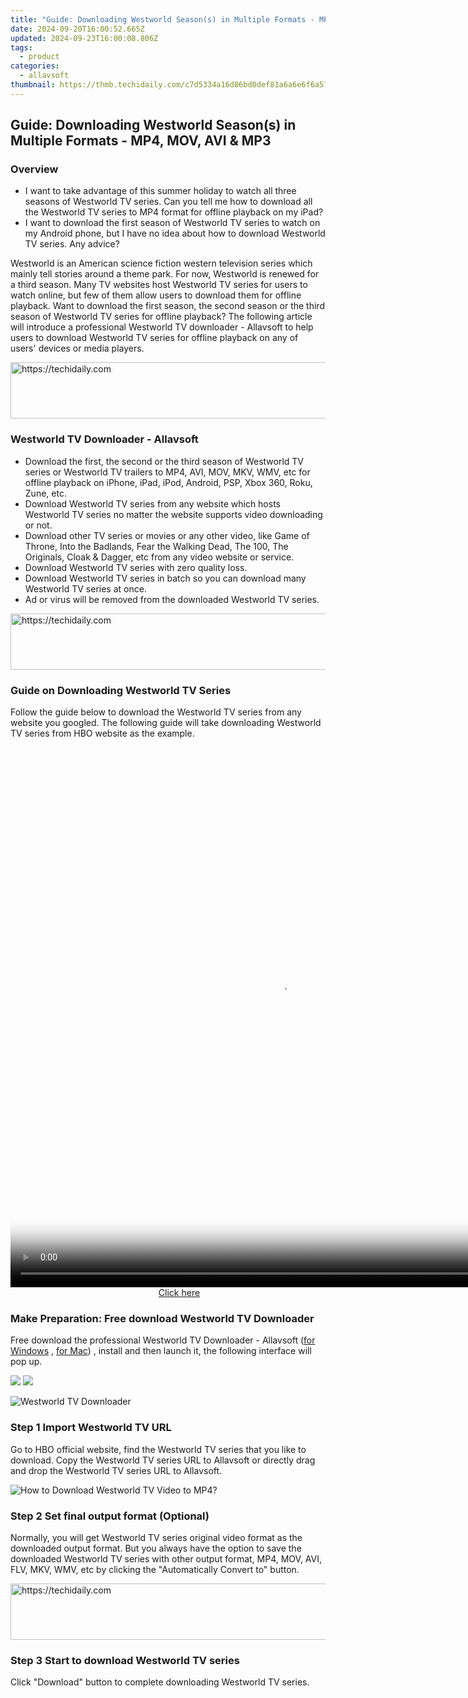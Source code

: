 ```yaml
---
title: "Guide: Downloading Westworld Season(s) in Multiple Formats - MP4, MOV, AVI & MP3"
date: 2024-09-20T16:00:52.665Z
updated: 2024-09-23T16:00:08.806Z
tags:
  - product
categories:
  - allavsoft
thumbnail: https://thmb.techidaily.com/c7d5334a16d86bd0def81a6a6e6f6a57897cdf76fff62c24b07135a4d8d600fb.jpg
---
```


## Guide: Downloading Westworld Season(s) in Multiple Formats - MP4, MOV, AVI & MP3

### Overview

* I want to take advantage of this summer holiday to watch all three seasons of Westworld TV series. Can you tell me how to download all the Westworld TV series to MP4 format for offline playback on my iPad?
* I want to download the first season of Westworld TV series to watch on my Android phone, but I have no idea about how to download Westworld TV series. Any advice?

Westworld is an American science fiction western television series which mainly tell stories around a theme park. For now, Westworld is renewed for a third season. Many TV websites host Westworld TV series for users to watch online, but few of them allow users to download them for offline playback. Want to download the first season, the second season or the third season of Westworld TV series for offline playback? The following article will introduce a professional Westworld TV downloader - Allavsoft to help users to download Westworld TV series for offline playback on any of users' devices or media players.

<!-- affiliate ads begin -->
<a href="https://aligracehair.sjv.io/c/5597632/1938698/19272" target="_top" id="1938698">
  <img src="//a.impactradius-go.com/display-ad/19272-1938698" border="0" alt="https://techidaily.com" width="728" height="90"/>
</a>
<img height="0" width="0" src="https://aligracehair.sjv.io/i/5597632/1938698/19272" style="position:absolute;visibility:hidden;" border="0" />
<!-- affiliate ads end -->

### Westworld TV Downloader - Allavsoft

* Download the first, the second or the third season of Westworld TV series or Westworld TV trailers to MP4, AVI, MOV, MKV, WMV, etc for offline playback on iPhone, iPad, iPod, Android, PSP, Xbox 360, Roku, Zune, etc.
* Download Westworld TV series from any website which hosts Westworld TV series no matter the website supports video downloading or not.
* Download other TV series or movies or any other video, like Game of Throne, Into the Badlands, Fear the Walking Dead, The 100, The Originals, Cloak & Dagger, etc from any video website or service.
* Download Westworld TV series with zero quality loss.
* Download Westworld TV series in batch so you can download many Westworld TV series at once.
* Ad or virus will be removed from the downloaded Westworld TV series.

<!-- affiliate ads begin -->
<a href="https://appsumo.8odi.net/c/5597632/2043617/7443" target="_top" id="2043617">
  <img src="//a.impactradius-go.com/display-ad/7443-2043617" border="0" alt="https://techidaily.com" width="728" height="90"/>
</a>
<img height="0" width="0" src="https://appsumo.8odi.net/i/5597632/2043617/7443" style="position:absolute;visibility:hidden;" border="0" />
<!-- affiliate ads end -->

### Guide on Downloading Westworld TV Series

Follow the guide below to download the Westworld TV series from any website you googled. The following guide will take downloading Westworld TV series from HBO website as the example.

<!-- affiliate ads begin -->
<span id="1834906">
					<video width="864" height="864" style="cursor:pointer"
           poster="//a.impactradius-go.com/display-clicktoplayimage/1834906.png"
           onclick="if(!this.playClicked){this.play();this.setAttribute('controls',true);this.playClicked=true;}">
	   <source src="//a.impactradius-go.com/display-ad/16836-1834906">
	   <img src="//a.impactradius-go.com/display-clicktoplayimage/1834906.png" style="border: none; height: 100%; width: 100%; object-fit: contain">
	</video>
	<div style="width:540px;text-align:center"><a href="javascript:window.open(decodeURIComponent('https%3A%2F%2F25home.pxf.io%2Fc%2F5597632%2F1834906%2F16836'), '_blank');void(0);">Click here</a></div>
</span>
<img height="0" width="0" src="https://imp.pxf.io/i/5597632/1834906/16836" style="position:absolute;visibility:hidden;" border="0" />
<!-- affiliate ads end -->

### Make Preparation: Free download Westworld TV Downloader

Free download the professional Westworld TV Downloader - Allavsoft ([for Windows](https://tools.techidaily.com/allavsoft/products/) , [for Mac](https://tools.techidaily.com/allavsoft/products/)) , install and then launch it, the following interface will pop up.

[![](https://www.allavsoft.com/how-to/../images/how-to/free-download-win.jpg)](https://tools.techidaily.com/allavsoft/products/) [![](https://www.allavsoft.com/how-to/../images/how-to/free-download-mac.jpg)](https://tools.techidaily.com/allavsoft/products/)

![Westworld TV Downloader](https://www.allavsoft.com/how-to/../images/allavsoft/screen-shot-600.jpg)

### Step 1 Import Westworld TV URL

Go to HBO official website, find the Westworld TV series that you like to download. Copy the Westworld TV series URL to Allavsoft or directly drag and drop the Westworld TV series URL to Allavsoft.

![How to Download Westworld TV Video to MP4?](https://www.allavsoft.com/how-to/../images/how-to/download-rtmp-video/download-rtmp-video.jpg)

### Step 2 Set final output format (Optional)

Normally, you will get Westworld TV series original video format as the downloaded output format. But you always have the option to save the downloaded Westworld TV series with other output format, MP4, MOV, AVI, FLV, MKV, WMV, etc by clicking the "Automatically Convert to" button.

<!-- affiliate ads begin -->
<a href="https://appsumo.8odi.net/c/5597632/2094477/7443" target="_top" id="2094477">
  <img src="//a.impactradius-go.com/display-ad/7443-2094477" border="0" alt="https://techidaily.com" width="728" height="90"/>
</a>
<img height="0" width="0" src="https://appsumo.8odi.net/i/5597632/2094477/7443" style="position:absolute;visibility:hidden;" border="0" />
<!-- affiliate ads end -->

### Step 3 Start to download Westworld TV series

Click "Download" button to complete downloading Westworld TV series.

<ins class="adsbygoogle"
     style="display:block"
     data-ad-format="autorelaxed"
     data-ad-client="ca-pub-7571918770474297"
     data-ad-slot="1223367746"></ins>

<ins class="adsbygoogle"
     style="display:block"
     data-ad-client="ca-pub-7571918770474297"
     data-ad-slot="8358498916"
     data-ad-format="auto"
     data-full-width-responsive="true"></ins>



